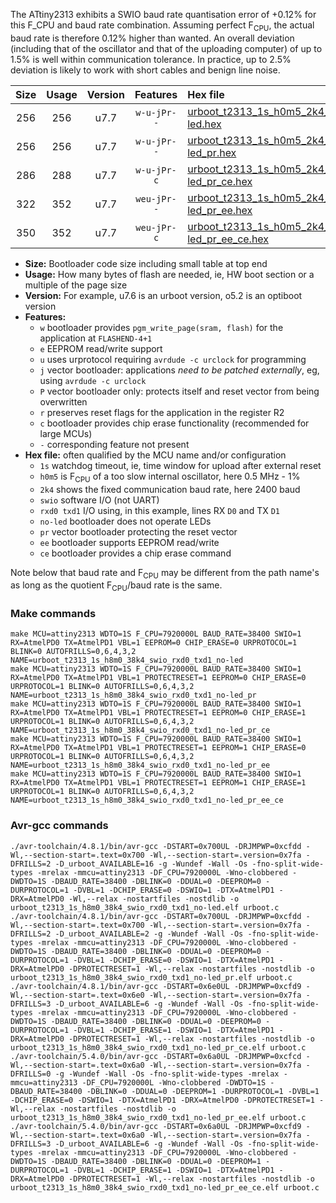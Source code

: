 The ATtiny2313 exhibits a SWIO baud rate quantisation error of +0.12% for this F_CPU and baud rate combination. Assuming perfect F<sub>CPU</sub>, the actual baud rate is therefore 0.12% higher than wanted. An overall deviation (including that of the oscillator and that of the uploading computer) of up to 1.5% is well within communication tolerance. In practice, up to 2.5% deviation is likely to work with short cables and benign line noise.

|Size|Usage|Version|Features|Hex file|
|:-:|:-:|:-:|:-:|:--|
|256|256|u7.7|`w-u-jPr--`|[urboot_t2313_1s_h0m5_2k4_swio_rxd0_txd1_no-led.hex](https://raw.githubusercontent.com/stefanrueger/urboot.hex/main/mcus/attiny2313/watchdog_1_s/internal_oscillator-1%25/%2B0m500000_hz/%2B%2B%2B2k4_baud/uart0_rxd0_txd1/no-led/urboot_t2313_1s_h0m5_2k4_swio_rxd0_txd1_no-led.hex)|
|256|256|u7.7|`w-u-jPr--`|[urboot_t2313_1s_h0m5_2k4_swio_rxd0_txd1_no-led_pr.hex](https://raw.githubusercontent.com/stefanrueger/urboot.hex/main/mcus/attiny2313/watchdog_1_s/internal_oscillator-1%25/%2B0m500000_hz/%2B%2B%2B2k4_baud/uart0_rxd0_txd1/no-led/urboot_t2313_1s_h0m5_2k4_swio_rxd0_txd1_no-led_pr.hex)|
|286|288|u7.7|`w-u-jPr-c`|[urboot_t2313_1s_h0m5_2k4_swio_rxd0_txd1_no-led_pr_ce.hex](https://raw.githubusercontent.com/stefanrueger/urboot.hex/main/mcus/attiny2313/watchdog_1_s/internal_oscillator-1%25/%2B0m500000_hz/%2B%2B%2B2k4_baud/uart0_rxd0_txd1/no-led/urboot_t2313_1s_h0m5_2k4_swio_rxd0_txd1_no-led_pr_ce.hex)|
|322|352|u7.7|`weu-jPr--`|[urboot_t2313_1s_h0m5_2k4_swio_rxd0_txd1_no-led_pr_ee.hex](https://raw.githubusercontent.com/stefanrueger/urboot.hex/main/mcus/attiny2313/watchdog_1_s/internal_oscillator-1%25/%2B0m500000_hz/%2B%2B%2B2k4_baud/uart0_rxd0_txd1/no-led/urboot_t2313_1s_h0m5_2k4_swio_rxd0_txd1_no-led_pr_ee.hex)|
|350|352|u7.7|`weu-jPr-c`|[urboot_t2313_1s_h0m5_2k4_swio_rxd0_txd1_no-led_pr_ee_ce.hex](https://raw.githubusercontent.com/stefanrueger/urboot.hex/main/mcus/attiny2313/watchdog_1_s/internal_oscillator-1%25/%2B0m500000_hz/%2B%2B%2B2k4_baud/uart0_rxd0_txd1/no-led/urboot_t2313_1s_h0m5_2k4_swio_rxd0_txd1_no-led_pr_ee_ce.hex)|

- **Size:** Bootloader code size including small table at top end
- **Usage:** How many bytes of flash are needed, ie, HW boot section or a multiple of the page size
- **Version:** For example, u7.6 is an urboot version, o5.2 is an optiboot version
- **Features:**
  + `w` bootloader provides `pgm_write_page(sram, flash)` for the application at `FLASHEND-4+1`
  + `e` EEPROM read/write support
  + `u` uses urprotocol requiring `avrdude -c urclock` for programming
  + `j` vector bootloader: applications *need to be patched externally*, eg, using `avrdude -c urclock`
  + `P` vector bootloader only: protects itself and reset vector from being overwritten
  + `r` preserves reset flags for the application in the register R2
  + `c` bootloader provides chip erase functionality (recommended for large MCUs)
  + `-` corresponding feature not present
- **Hex file:** often qualified by the MCU name and/or configuration
  + `1s` watchdog timeout, ie, time window for upload after external reset
  + `h0m5` is F<sub>CPU</sub> of a too slow internal oscillator, here 0.5 MHz - 1%
  + `2k4` shows the fixed communication baud rate, here 2400 baud
  + `swio` software I/O (not UART)
  + `rxd0 txd1` I/O using, in this example, lines RX `D0` and TX `D1`
  + `no-led` bootloader does not operate LEDs
  + `pr` vector bootloader protecting the reset vector
  + `ee` bootloader supports EEPROM read/write
  + `ce` bootloader provides a chip erase command


Note below that baud rate and F<sub>CPU</sub> may be different from the path name's as long as the quotient F<sub>CPU</sub>/baud rate is the same.

### Make commands
```
make MCU=attiny2313 WDTO=1S F_CPU=7920000L BAUD_RATE=38400 SWIO=1 RX=AtmelPD0 TX=AtmelPD1 VBL=1 EEPROM=0 CHIP_ERASE=0 URPROTOCOL=1 BLINK=0 AUTOFRILLS=0,6,4,3,2 NAME=urboot_t2313_1s_h8m0_38k4_swio_rxd0_txd1_no-led
make MCU=attiny2313 WDTO=1S F_CPU=7920000L BAUD_RATE=38400 SWIO=1 RX=AtmelPD0 TX=AtmelPD1 VBL=1 PROTECTRESET=1 EEPROM=0 CHIP_ERASE=0 URPROTOCOL=1 BLINK=0 AUTOFRILLS=0,6,4,3,2 NAME=urboot_t2313_1s_h8m0_38k4_swio_rxd0_txd1_no-led_pr
make MCU=attiny2313 WDTO=1S F_CPU=7920000L BAUD_RATE=38400 SWIO=1 RX=AtmelPD0 TX=AtmelPD1 VBL=1 PROTECTRESET=1 EEPROM=0 CHIP_ERASE=1 URPROTOCOL=1 BLINK=0 AUTOFRILLS=0,6,4,3,2 NAME=urboot_t2313_1s_h8m0_38k4_swio_rxd0_txd1_no-led_pr_ce
make MCU=attiny2313 WDTO=1S F_CPU=7920000L BAUD_RATE=38400 SWIO=1 RX=AtmelPD0 TX=AtmelPD1 VBL=1 PROTECTRESET=1 EEPROM=1 CHIP_ERASE=0 URPROTOCOL=1 BLINK=0 AUTOFRILLS=0,6,4,3,2 NAME=urboot_t2313_1s_h8m0_38k4_swio_rxd0_txd1_no-led_pr_ee
make MCU=attiny2313 WDTO=1S F_CPU=7920000L BAUD_RATE=38400 SWIO=1 RX=AtmelPD0 TX=AtmelPD1 VBL=1 PROTECTRESET=1 EEPROM=1 CHIP_ERASE=1 URPROTOCOL=1 BLINK=0 AUTOFRILLS=0,6,4,3,2 NAME=urboot_t2313_1s_h8m0_38k4_swio_rxd0_txd1_no-led_pr_ee_ce
```

### Avr-gcc commands
```
./avr-toolchain/4.8.1/bin/avr-gcc -DSTART=0x700UL -DRJMPWP=0xcfdd -Wl,--section-start=.text=0x700 -Wl,--section-start=.version=0x7fa -DFRILLS=2 -D_urboot_AVAILABLE=16 -g -Wundef -Wall -Os -fno-split-wide-types -mrelax -mmcu=attiny2313 -DF_CPU=7920000L -Wno-clobbered -DWDTO=1S -DBAUD_RATE=38400 -DBLINK=0 -DDUAL=0 -DEEPROM=0 -DURPROTOCOL=1 -DVBL=1 -DCHIP_ERASE=0 -DSWIO=1 -DTX=AtmelPD1 -DRX=AtmelPD0 -Wl,--relax -nostartfiles -nostdlib -o urboot_t2313_1s_h8m0_38k4_swio_rxd0_txd1_no-led.elf urboot.c
./avr-toolchain/4.8.1/bin/avr-gcc -DSTART=0x700UL -DRJMPWP=0xcfdd -Wl,--section-start=.text=0x700 -Wl,--section-start=.version=0x7fa -DFRILLS=2 -D_urboot_AVAILABLE=2 -g -Wundef -Wall -Os -fno-split-wide-types -mrelax -mmcu=attiny2313 -DF_CPU=7920000L -Wno-clobbered -DWDTO=1S -DBAUD_RATE=38400 -DBLINK=0 -DDUAL=0 -DEEPROM=0 -DURPROTOCOL=1 -DVBL=1 -DCHIP_ERASE=0 -DSWIO=1 -DTX=AtmelPD1 -DRX=AtmelPD0 -DPROTECTRESET=1 -Wl,--relax -nostartfiles -nostdlib -o urboot_t2313_1s_h8m0_38k4_swio_rxd0_txd1_no-led_pr.elf urboot.c
./avr-toolchain/4.8.1/bin/avr-gcc -DSTART=0x6e0UL -DRJMPWP=0xcfd9 -Wl,--section-start=.text=0x6e0 -Wl,--section-start=.version=0x7fa -DFRILLS=3 -D_urboot_AVAILABLE=6 -g -Wundef -Wall -Os -fno-split-wide-types -mrelax -mmcu=attiny2313 -DF_CPU=7920000L -Wno-clobbered -DWDTO=1S -DBAUD_RATE=38400 -DBLINK=0 -DDUAL=0 -DEEPROM=0 -DURPROTOCOL=1 -DVBL=1 -DCHIP_ERASE=1 -DSWIO=1 -DTX=AtmelPD1 -DRX=AtmelPD0 -DPROTECTRESET=1 -Wl,--relax -nostartfiles -nostdlib -o urboot_t2313_1s_h8m0_38k4_swio_rxd0_txd1_no-led_pr_ce.elf urboot.c
./avr-toolchain/5.4.0/bin/avr-gcc -DSTART=0x6a0UL -DRJMPWP=0xcfcd -Wl,--section-start=.text=0x6a0 -Wl,--section-start=.version=0x7fa -DFRILLS=0 -g -Wundef -Wall -Os -fno-split-wide-types -mrelax -mmcu=attiny2313 -DF_CPU=7920000L -Wno-clobbered -DWDTO=1S -DBAUD_RATE=38400 -DBLINK=0 -DDUAL=0 -DEEPROM=1 -DURPROTOCOL=1 -DVBL=1 -DCHIP_ERASE=0 -DSWIO=1 -DTX=AtmelPD1 -DRX=AtmelPD0 -DPROTECTRESET=1 -Wl,--relax -nostartfiles -nostdlib -o urboot_t2313_1s_h8m0_38k4_swio_rxd0_txd1_no-led_pr_ee.elf urboot.c
./avr-toolchain/5.4.0/bin/avr-gcc -DSTART=0x6a0UL -DRJMPWP=0xcfd9 -Wl,--section-start=.text=0x6a0 -Wl,--section-start=.version=0x7fa -DFRILLS=3 -D_urboot_AVAILABLE=6 -g -Wundef -Wall -Os -fno-split-wide-types -mrelax -mmcu=attiny2313 -DF_CPU=7920000L -Wno-clobbered -DWDTO=1S -DBAUD_RATE=38400 -DBLINK=0 -DDUAL=0 -DEEPROM=1 -DURPROTOCOL=1 -DVBL=1 -DCHIP_ERASE=1 -DSWIO=1 -DTX=AtmelPD1 -DRX=AtmelPD0 -DPROTECTRESET=1 -Wl,--relax -nostartfiles -nostdlib -o urboot_t2313_1s_h8m0_38k4_swio_rxd0_txd1_no-led_pr_ee_ce.elf urboot.c
```

